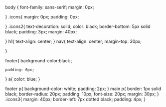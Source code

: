 body {
    font-family: sans-serif;
     margin: 0px;

}
.icons{
    margin: 0px;
    padding: 0px;
    
}
.icons2{
    text-decoration: solid;
    color: black;
    border-bottom: 5px solid black;
    padding: 3px;
    margin: 40px;
   
}
h1{
     text-align: center;
}
nav{
     text-align: center;
      margin-top: 30px;
   
}

 footer{
    background-color:black ;
   
    padding: 6px;
}
a{
    color: blue;
}

footer p{
    background-color: white;
    padding: 2px;
}
main p{
    border: 1px solid black;
    border-radius: 20px;
    padding: 10px;
    font-size: 20px;
    margin: 30px;
}
.icons3{
    margin: 40px;
    border-left: 7px dotted black;
    padding: 4px;
}





